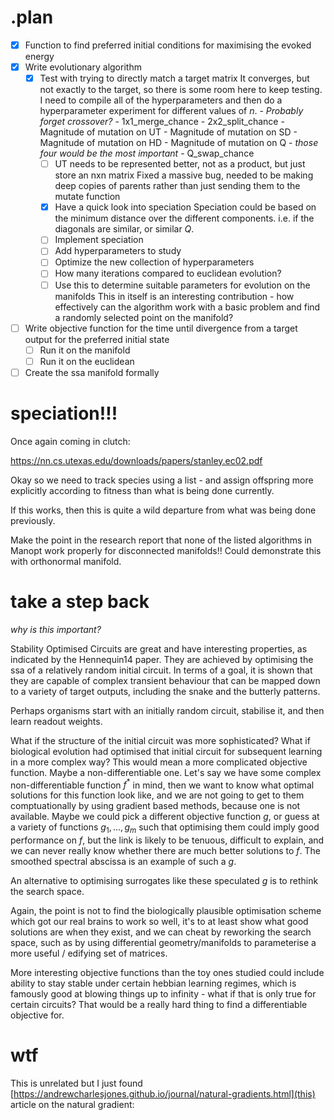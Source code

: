 # .plan

- [x] Function to find preferred initial conditions for maximising the evoked energy
- [x] Write evolutionary algorithm
    - [x] Test with trying to directly match a target matrix
        It converges, but not exactly to the target, so there is some room here to keep testing. I need to compile all of the hyperparameters and then do a hyperparameter experiment for different values of $n$.
            - *Probably forget crossover?*
            - 1x1_merge_chance
            - 2x2_split_chance
            - Magnitude of mutation on UT
            - Magnitude of mutation on SD
            - Magnitude of mutation on HD
            - Magnitude of mutation on Q
            - *those four would be the most important*
            - Q_swap_chance
        - [ ] UT needs to be represented better, not as a product, but just store an nxn matrix
        Fixed a massive bug, needed to be making deep copies of parents rather than just sending them to the mutate function
        - [x] Have a quick look into speciation
            Speciation could be based on the minimum distance over the different components. i.e. if the diagonals are similar, or similar $Q$.
        - [ ] Implement speciation
        - [ ] Add hyperparameters to study
        - [ ] Optimize the new collection of hyperparameters
        - [ ] How many iterations compared to euclidean evolution?
        - [ ] Use this to determine suitable parameters for evolution on the manifolds
            This in itself is an interesting contribution - how effectively can the algorithm work with a basic problem and find a randomly selected point on the manifold?
- [ ] Write objective function for the time until divergence from a target output for the preferred initial state
    - [ ] Run it on the manifold
    - [ ] Run it on the euclidean
- [ ] Create the ssa manifold formally

# speciation!!!

Once again coming in clutch:

https://nn.cs.utexas.edu/downloads/papers/stanley.ec02.pdf

Okay so we need to track species using a list - and assign offspring more explicitly according to fitness than what is being done currently. 

If this works, then this is quite a wild departure from what was being done previously.

Make the point in the research report that none of the listed algorithms in Manopt work properly for disconnected manifolds!! Could demonstrate this with orthonormal manifold.


# take a step back

*why is this important?*

Stability Optimised Circuits are great and have interesting properties, as indicated by the Hennequin14 paper. They are achieved by optimising the ssa of a relatively random initial circuit. In terms of a goal, it is shown that they are capable of complex transient behaviour that can be mapped down to a variety of target outputs, including the snake and the butterly patterns.

Perhaps organisms start with an initially random circuit, stabilise it, and then learn readout weights.

What if the structure of the initial circuit was more sophisticated? What if biological evolution had optimised that initial circuit for subsequent learning in a more complex way? This would mean a more complicated objective function. Maybe a non-differentiable one. Let's say we have some complex non-differentiable function $f^*$ in mind, then we want to know what optimal solutions for this function look like, and we are not going to get to them comptuationally by using gradient based methods, because one is not available. Maybe we could pick a different objective function $g$, or guess at a variety of functions $g_1, ..., g_m$ such that optimising them could imply good performance on $f$, but the link is likely to be tenuous, difficult to explain, and we can never really know whether there are much better solutions to $f$. The smoothed spectral abscissa is an example of such a $g$.

An alternative to optimising surrogates like these speculated $g$ is to rethink the search space.  

Again, the point is not to find the biologically plausible optimisation scheme which got our real brains to work so well, it's to at least show what good solutions are when they exist, and we can cheat by reworking the search space, such as by using differential geometry/manifolds to parameterise a more useful / edifying set of matrices.

More interesting objective functions than the toy ones studied could include ability to stay stable under certain hebbian learning regimes, which is famously good at blowing things up to infinity - what if that is only true for certain circuits? That would be a really hard thing to find a differentiable objective for.

# wtf
This is unrelated but I just found [https://andrewcharlesjones.github.io/journal/natural-gradients.html](this) article on the natural gradient: